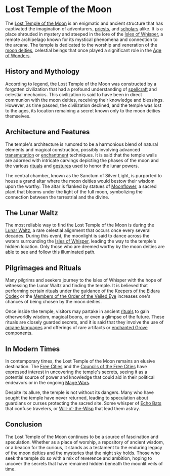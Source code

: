 # Lost Temple of the Moon

The [Lost Temple of the Moon](Lost%20Temple%20of%20the%20Moon.md) is an enigmatic and ancient structure that has captivated the imagination of adventurers, [priests](priests.md), and [scholars](scholars.md) alike. It is a place shrouded in mystery and steeped in the lore of the [Isles of Whisper](Isles%20of%20Whisper.md), a remote archipelago known for its mystical phenomena and connection to the arcane. The temple is dedicated to the worship and veneration of the [moon deities](moon%20deities.md), celestial beings that once played a significant role in the [Age of Wonders](Age%20of%20Wonders.md).

## History and Mythology

According to legend, the Lost Temple of the Moon was constructed by a forgotten civilization that had a profound understanding of [spellcraft](spellcraft.md) and celestial mechanics. This civilization is said to have been in direct communion with the moon deities, receiving their knowledge and blessings. However, as time passed, the civilization declined, and the temple was lost to the ages, its location remaining a secret known only to the moon deities themselves.

## Architecture and Features

The temple's architecture is rumored to be a harmonious blend of natural elements and magical construction, possibly involving advanced [transmutation](transmutation.md) or [enchantment](enchantment.md) techniques. It is said that the temple walls are adorned with intricate carvings depicting the phases of the moon and the various [rituals](rituals.md) and [gestures](gestures.md) used to honor the lunar powers.

The central chamber, known as the Sanctum of Silver Light, is purported to house a grand altar where the moon deities would bestow their wisdom upon the worthy. The altar is flanked by statues of [Moonflower](Moonflower.md), a sacred plant that blooms under the light of the full moon, symbolizing the connection between the terrestrial and the divine.

## The Lunar Waltz

The most reliable way to find the Lost Temple of the Moon is during the [Lunar Waltz](Lunar%20Waltz.md), a rare celestial alignment that occurs once every several decades. During this event, the moonlight is said to dance across the waters surrounding the [Isles of Whisper](Isles%20of%20Whisper.md), leading the way to the temple's hidden location. Only those who are deemed worthy by the moon deities are able to see and follow this illuminated path.

## Pilgrimages and Rituals

Many pilgrims and seekers journey to the Isles of Whisper with the hope of witnessing the Lunar Waltz and finding the temple. It is believed that performing certain [rituals](rituals.md) under the guidance of the [Keepers of the Eldara Codex](Keepers%20of%20the%20Eldara%20Codex.md) or the [Members of the Order of the Veiled Eye](Members%20of%20the%20Order%20of%20the%20Veiled%20Eye.md) increases one's chances of being chosen by the moon deities.

Once inside the temple, visitors may partake in ancient [rituals](rituals.md) to gain otherworldly wisdom, magical boons, or even a glimpse of the future. These rituals are closely guarded secrets, and it is said that they involve the use of [arcane languages](arcane%20languages.md) and offerings of rare artifacts or [enchanted Grove](enchanted%20Grove.md) components.

## In Modern Times

In contemporary times, the Lost Temple of the Moon remains an elusive destination. The [Free Cities](Free%20Cities.md) and the [Councils of the Free Cities](Councils%20of%20the%20Free%20Cities.md) have expressed interest in uncovering the temple's secrets, seeing it as a potential source of power and knowledge that could aid in their political endeavors or in the ongoing [Mage Wars](Mage%20Wars.md).

Despite its allure, the temple is not without its dangers. Many who have sought the temple have never returned, leading to speculation about guardians or curses protecting the sacred site. Some whisper of [Echo Bats](Echo%20Bats.md) that confuse travelers, or [Will-o'-the-Wisp](Will-o'-the-Wisp.md) that lead them astray.

## Conclusion

The Lost Temple of the Moon continues to be a source of fascination and speculation. Whether as a place of worship, a repository of ancient wisdom, or a beacon for the curious, it stands as a testament to the enduring legacy of the moon deities and the mysteries that the night sky holds. Those who seek the temple do so with a mix of reverence and ambition, hoping to uncover the secrets that have remained hidden beneath the moonlit veils of time.